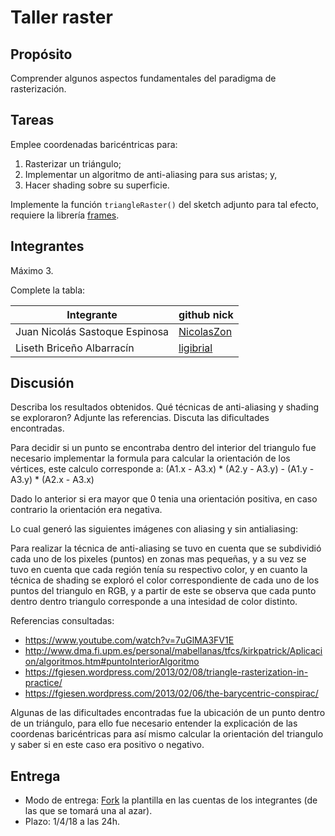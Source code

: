 # Taller raster

## Propósito

Comprender algunos aspectos fundamentales del paradigma de rasterización.

## Tareas

Emplee coordenadas baricéntricas para:

1. Rasterizar un triángulo;
2. Implementar un algoritmo de anti-aliasing para sus aristas; y,
3. Hacer shading sobre su superficie.

Implemente la función ```triangleRaster()``` del sketch adjunto para tal efecto, requiere la librería [frames](https://github.com/VisualComputing/framesjs/releases).

## Integrantes

Máximo 3.

Complete la tabla:

| Integrante | github nick |
|------------|-------------|
| Juan Nicolás Sastoque Espinosa | [NicolasZon](https://github.com/NicolasZon/) |
| Liseth Briceño Albarracín | [ligibrial](https://github.com/ligibrial/) | 

## Discusión

Describa los resultados obtenidos. Qué técnicas de anti-aliasing y shading se exploraron? Adjunte las referencias. Discuta las dificultades encontradas.

Para decidir si un punto se encontraba dentro del interior del triangulo fue necesario implementar la formula para calcular la orientación de los vértices, este calculo corresponde a:
(A1.x - A3.x) * (A2.y - A3.y) - (A1.y - A3.y) * (A2.x - A3.x)

Dado lo anterior si era mayor que 0 tenia una orientación positiva, en caso contrario la orientación era negativa.

Lo cual generó las siguientes imágenes con aliasing y sin antialiasing:

 
Para realizar la técnica de anti-aliasing se tuvo en cuenta que se subdividió cada uno de los pixeles (puntos) en zonas mas pequeñas, y a su vez se tuvo en cuenta que cada región tenía su respectivo color, y en cuanto la técnica de shading se exploró el color correspondiente  de cada uno de los puntos del triangulo en RGB, y a partir de este se observa que cada punto dentro dentro triangulo corresponde a una intesidad de color distinto.

Referencias consultadas:

* https://www.youtube.com/watch?v=7uGlMA3FV1E
* http://www.dma.fi.upm.es/personal/mabellanas/tfcs/kirkpatrick/Aplicacion/algoritmos.htm#puntoInteriorAlgoritmo
* https://fgiesen.wordpress.com/2013/02/08/triangle-rasterization-in-practice/
* https://fgiesen.wordpress.com/2013/02/06/the-barycentric-conspirac/

Algunas de las dificultades encontradas fue la ubicación de un punto dentro de un triángulo, para ello fue necesario entender la explicación de las  coordenas baricéntricas para así mismo calcular la orientación del triangulo y saber si en este  caso era positivo o  negativo.

## Entrega

* Modo de entrega: [Fork](https://help.github.com/articles/fork-a-repo/) la plantilla en las cuentas de los integrantes (de las que se tomará una al azar).
* Plazo: 1/4/18 a las 24h.
